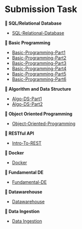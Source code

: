 # Submission Task

**📓 SQL/Relational Database**

- [SQL-Relational-Database](https://github.com/ALTA-DE1-KHARIS-03MEI95/SQL-Relational-Database)

**📔 Basic Programming**

- [Basic-Programming-Part1](https://github.com/ALTA-DE1-KHARIS-03MEI95/Basic-Programming-Part1)
- [Basic-Programming-Part2](https://github.com/ALTA-DE1-KHARIS-03MEI95/Basic-Programming-Part2)
- [Basic-Programming-Part3](https://github.com/ALTA-DE1-KHARIS-03MEI95/Basic-Programming-Part3)
- [Basic-Programming-Part4](https://github.com/ALTA-DE1-KHARIS-03MEI95/Basic-Programming-Part4)
- [Basic-Programming-Part5](https://github.com/ALTA-DE1-KHARIS-03MEI95/Basic-Programming-Part5)
- [Basic-Programming-Part6](https://github.com/ALTA-DE1-KHARIS-03MEI95/Basic-Programming-Part6)

**📘 Algorithm and Data Structure**

- [Algo-DS-Part1](https://github.com/ALTA-DE1-KHARIS-03MEI95/Algo-DS-Part1)
- [Algo-DS-Part2](https://github.com/ALTA-DE1-KHARIS-03MEI95/Algo-DS-Part2)

**📗 Object Oriented Programming**

- [Object-Oriented-Programming](https://github.com/ALTA-DE1-KHARIS-03MEI95/Object-Oriented-Programming)

**📙 RESTful API**

- [Intro-To-REST](https://github.com/ALTA-DE1-KHARIS-03MEI95/Intro-To-REST)

**📙 Docker**

- [Docker](https://github.com/ALTA-DE1-KHARIS-03MEI95/Docker)

**📙 Fundamental DE**

- [Fundamental-DE](https://github.com/ALTA-DE1-KHARIS-03MEI95/Fundamental-DE)

**📙 Datawarehouse**

- [Datawarehouse](https://github.com/ALTA-DE1-KHARIS-03MEI95/Datawarehouse)

**📙 Data Ingestion**

- [Data Ingestion](https://github.com/ALTA-DE1-KHARIS-03MEI95/Ingestion-Data)
